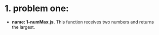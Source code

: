 # 1. problem one:
* **name: 1-numMax.js.**
This function receives two numbers and returns the largest.
